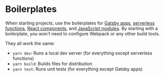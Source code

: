 # Boilerplates

When starting projects, use the boilerplates for [Gatsby apps](https://github.com/escaladesports/gatsby-boilerplate), [serverless functions](https://github.com/escaladesports/serverless-aws-boilerplate), [React components](https://github.com/escaladesports/react-component-boilerplate), and [JavaScript modules](https://github.com/escaladesports/javascript-module-boilerplate). By starting with a boilerplate, you won't need to configure Webpack or any other build tools.

They all work the same:

- `yarn dev`: Runs a local dev server (for everything except serverless functions)
- `yarn build`: Builds files for distribution
- `yarn test`: Runs unit tests (for everything except Gatsby apps)